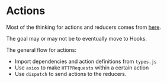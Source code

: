 # Actions

Most of the thinking for actions and reducers comes from [here](https://blog.bitsrc.io/build-a-login-auth-app-with-mern-stack-part-2-frontend-6eac4e38ee82).

The goal may or may not be to eventually move to Hooks.  

The general flow for actions:

 - Import dependencies and action definitions from `types.js`
 - Use `axios` to make `HTTPRequests` within a certain action
 - Use `dispatch` to send actions to the reducers.